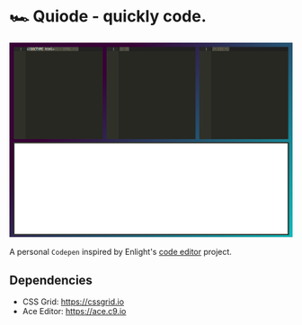 # 🏎️ Quiode - quickly code.

![demo](https://raw.githubusercontent.com/carlcorder/quiode/gh-pages/assets/quiode-demo.png)

A personal `Codepen` inspired by Enlight's [code editor](https://enlight.nyc/code-editor#project) project.

## Dependencies

* CSS Grid: https://cssgrid.io
* Ace Editor: https://ace.c9.io
